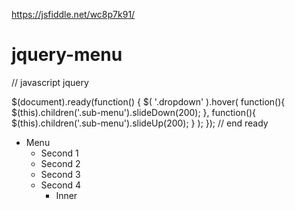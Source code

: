 https://jsfiddle.net/wc8p7k91/
# jquery-menu

// javascript jquery

$(document).ready(function() {
    $( '.dropdown' ).hover(
        function(){
            $(this).children('.sub-menu').slideDown(200);
        },
        function(){
            $(this).children('.sub-menu').slideUp(200);
        }
    );
}); // end ready


<!-- html for menu -->
<nav>
  <ul>
  <li class="dropdown">Menu
  <ul class="sub-menu">
  <li>Second 1</li>
  <li>Second 2</li>
  <li>Second 3</li>
  <li class="dropdown">Second 4
  <ul class="sub-menu">
   <li> Inner</li>
  </ul>
  </li>
  </ul>
  </li>
  
  </ul>
</nav>
